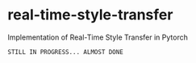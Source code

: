 # real-time-style-transfer
Implementation of Real-Time Style Transfer in Pytorch

`STILL IN PROGRESS... ALMOST DONE`
